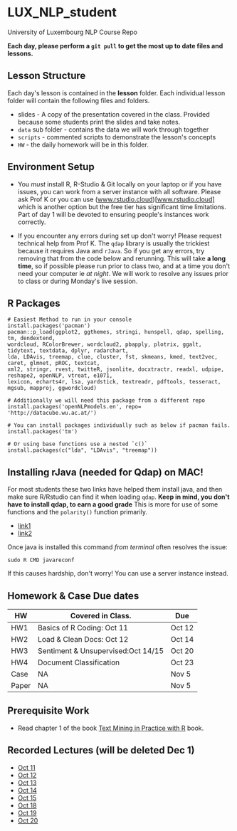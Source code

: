 # LUX_NLP_student
University of Luxembourg  NLP Course Repo

**Each day, please perform a `git pull` to get the most up to date files and lessons.**

## Lesson Structure
Each day's lesson is contained in the **lesson** folder.  Each individual lesson folder will contain the following files and folders.
 
* slides - A copy of the presentation covered in the class.  Provided because some students print the slides and take notes.
* `data` sub folder - contains the data we will work through together
* `scripts` - commented scripts to demonstrate the lesson's concepts
* `HW` - the daily homework will be in this folder.

## Environment Setup

* You *must* install R, R-Studio & Git locally on your laptop or if you have issues, you can work from a server instance with all software.  Please ask Prof K or you can use  (www.rstudio.cloud)[www.rstudio.cloud] which is another option but the free tier has significant time limitations. Part of day 1 will be devoted to ensuring people's instances work correctly.

- If you encounter any errors during set up don't worry!  Please request technical help from Prof K.  The `qdap` library is usually the trickiest because it requires Java and `rJava`.  So if you get any errors, try removing that from the code below and rerunning.  This will take **a long time**, so if possible please run prior to class two, and at a time you don't need your computer ie *at night*.  We will work to resolve any issues prior to class or during Monday's live session.

## R Packages

```
# Easiest Method to run in your console
install.packages('pacman')
pacman::p_load(ggplot2, ggthemes, stringi, hunspell, qdap, spelling, tm, dendextend,
wordcloud, RColorBrewer, wordcloud2, pbapply, plotrix, ggalt, tidytext, textdata, dplyr, radarchart, 
lda, LDAvis, treemap, clue, cluster, fst, skmeans, kmed, text2vec, caret, glmnet, pROC, textcat, 
xml2, stringr, rvest, twitteR, jsonlite, docxtractr, readxl, udpipe, reshape2, openNLP, vtreat, e1071,
lexicon, echarts4r, lsa, yardstick, textreadr, pdftools, tesseract, mgsub, mapproj, ggwordcloud)

# Additionally we will need this package from a different repo
install.packages('openNLPmodels.en', repo= 'http://datacube.wu.ac.at/')

# You can install packages individually such as below if pacman fails.
install.packages('tm')

# Or using base functions use a nested `c()`
install.packages(c("lda", "LDAvis", "treemap"))

```

## Installing rJava (needed for Qdap) on MAC!
For most students these two links have helped them install java, and then make sure R/Rstudio can find it when loading `qdap`.  **Keep in mind, you don't have to install qdap, to earn a good grade** This is more for use of some functions and the `polarity()` function primarily.

* [link1](https://zhiyzuo.github.io/installation-rJava/)
* [link2](https://stackoverflow.com/questions/63830621/installing-rjava-on-macos-catalina-10-15-6)

Once java is installed this command *from terminal* often resolves the issue:
```
sudo R CMD javareconf
```

If this causes hardship, don't worry!  You can use a server instance instead.


## Homework & Case Due dates

|HW |Covered in Class.          |Due    |
|-----|---------------------------|-------|
|HW1  |Basics of R Coding: Oct 11 |Oct 12 |
|HW2  |Load & Clean Docs: Oct 12  |Oct 14 |
|HW3  |Sentiment  & Unsupervised:Oct 14/15  |Oct 20 |
|HW4  |Document Classification    |Oct 23 |
|Case |NA                         |Nov 5  |
|Paper|NA                         |Nov 5  |

## Prerequisite Work
*  Read chapter 1 of the book [Text Mining in Practice with R](https://www.amazon.com/Text-Mining-Practice-Ted-Kwartler/dp/1119282012) book.

## Recorded Lectures (will be deleted Dec 1)
* [Oct 11](https://harvard.zoom.us/rec/share/KF0ygFcaaijV5_IYHB45y29-ILbcHFZJa7ZiWt8cPYXTA_xv8E9aUPmXyU6rVylQ.RLeK0Qo-d-X0UrCm)
* [Oct 12](https://harvard.zoom.us/rec/share/fyisI__Y6S25EdG07br9KR-S2lS_-XYDdQlaYoChgdhlCX_co8h_S5S9KZfTRmOr.8k64uWjfg6SaDDKX)
* [Oct 13](https://harvard.zoom.us/rec/share/qvb2dJA6ggOJkqeW5atdEceY5YU51pCXGGYHPjdmlbpe_GZDMKU6dMvd6sWVDaJT.Sm6hnyd2vx3PQuVC)
* [Oct 14](https://harvard.zoom.us/rec/share/VUpmEOlKQMHRczx7iHSgAf1XI9YYKFx3cbXoGoIXeIOUJQhVDqI2aE1f7kM3kaUi.f06uZRU0CKlMqg3v)
* [Oct 15](https://harvard.zoom.us/rec/share/7tu-8Gr9ZyT0R_6HJ2bAgCq8uuXNcbt0a2TssKEa21wPr_dKqTyrQLcHLg6tv1ke.2g-wfrkJZRbTsSkT)
* [Oct 18](https://harvard.zoom.us/rec/share/Y9lyYXtHwmwe7z0hyrR51IlrPWGagtUUPxKFxWMX-qVBBgg6DwH4YnVzAOQKHBbk.DWryUUOXkSaSrPyT)
* [Oct 19](https://harvard.zoom.us/rec/share/4eVw7WHra710i80LIKH_HBzx00_ytdaSa_pvYJ2InDQTjNDyi0LUIvlLNxAk46qx.EJC_dHAyeGfb6DwZ)
* [Oct 20](https://harvard.zoom.us/rec/share/f2E4FkMnjyyAkpke_1S_UgMSM2_kSHOSUWOlDS17ukST46E3fOgcn8VZpkotO24V.mM8iua1Gk-bMO6Ed)


